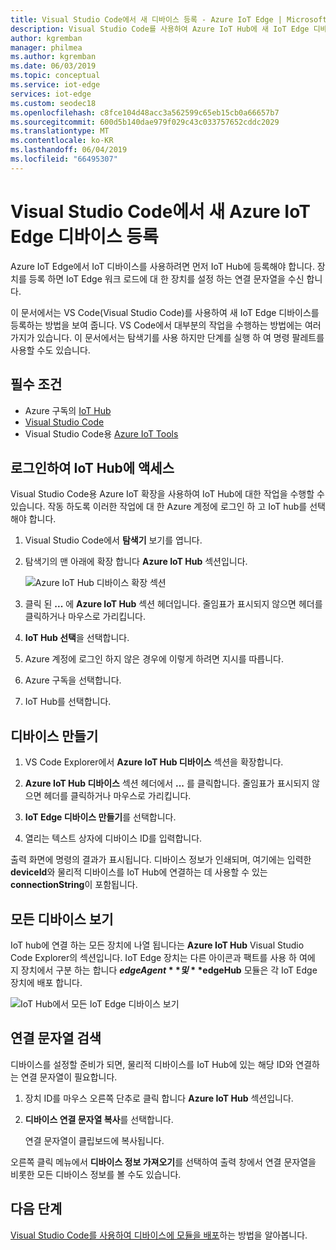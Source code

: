 ```yaml
---
title: Visual Studio Code에서 새 디바이스 등록 - Azure IoT Edge | Microsoft Docs
description: Visual Studio Code를 사용하여 Azure IoT Hub에 새 IoT Edge 디바이스 만들기 및 연결 문자열 검색
author: kgremban
manager: philmea
ms.author: kgremban
ms.date: 06/03/2019
ms.topic: conceptual
ms.service: iot-edge
services: iot-edge
ms.custom: seodec18
ms.openlocfilehash: c8fce104d48acc3a562599c65eb15cb0a66657b7
ms.sourcegitcommit: 600d5b140dae979f029c43c033757652cddc2029
ms.translationtype: MT
ms.contentlocale: ko-KR
ms.lasthandoff: 06/04/2019
ms.locfileid: "66495307"
---
```

# <a name="register-a-new-azure-iot-edge-device-from-visual-studio-code"></a>Visual Studio Code에서 새 Azure IoT Edge 디바이스 등록

Azure IoT Edge에서 IoT 디바이스를 사용하려면 먼저 IoT Hub에 등록해야 합니다. 장치를 등록 하면 IoT Edge 워크 로드에 대 한 장치를 설정 하는 연결 문자열을 수신 합니다.

이 문서에서는 VS Code(Visual Studio Code)를 사용하여 새 IoT Edge 디바이스를 등록하는 방법을 보여 줍니다. VS Code에서 대부분의 작업을 수행하는 방법에는 여러 가지가 있습니다. 이 문서에서는 탐색기를 사용 하지만 단계를 실행 하 여 명령 팔레트를 사용할 수도 있습니다.

## <a name="prerequisites"></a>필수 조건

* Azure 구독의 [IoT Hub](../iot-hub/iot-hub-create-through-portal.md)
* [Visual Studio Code](https://code.visualstudio.com/)
* Visual Studio Code용 [Azure IoT Tools](https://marketplace.visualstudio.com/items?itemName=vsciot-vscode.azure-iot-tools)

## <a name="sign-in-to-access-your-iot-hub"></a>로그인하여 IoT Hub에 액세스

Visual Studio Code용 Azure IoT 확장을 사용하여 IoT Hub에 대한 작업을 수행할 수 있습니다. 작동 하도록 이러한 작업에 대 한 Azure 계정에 로그인 하 고 IoT hub를 선택 해야 합니다.

1. Visual Studio Code에서 **탐색기** 보기를 엽니다.

1. 탐색기의 맨 아래에 확장 합니다 **Azure IoT Hub** 섹션입니다.

   ![Azure IoT Hub 디바이스 확장 섹션](./media/how-to-register-device-vscode/azure-iot-hub-devices.png)

1. 클릭 된 **...**  에 **Azure IoT Hub** 섹션 헤더입니다. 줄임표가 표시되지 않으면 헤더를 클릭하거나 마우스로 가리킵니다.

1. **IoT Hub 선택**을 선택합니다.

1. Azure 계정에 로그인 하지 않은 경우에 이렇게 하려면 지시를 따릅니다.

1. Azure 구독을 선택합니다.

1. IoT Hub를 선택합니다.

## <a name="create-a-device"></a>디바이스 만들기

1. VS Code Explorer에서 **Azure IoT Hub 디바이스** 섹션을 확장합니다.

1. **Azure IoT Hub 디바이스** 섹션 헤더에서 **...** 를 클릭합니다. 줄임표가 표시되지 않으면 헤더를 클릭하거나 마우스로 가리킵니다.

1. **IoT Edge 디바이스 만들기**를 선택합니다.

1. 열리는 텍스트 상자에 디바이스 ID를 입력합니다.

출력 화면에 명령의 결과가 표시됩니다. 디바이스 정보가 인쇄되며, 여기에는 입력한 **deviceId**와 물리적 디바이스를 IoT Hub에 연결하는 데 사용할 수 있는 **connectionString**이 포함됩니다.

## <a name="view-all-devices"></a>모든 디바이스 보기

IoT hub에 연결 하는 모든 장치에 나열 됩니다는 **Azure IoT Hub** Visual Studio Code Explorer의 섹션입니다. IoT Edge 장치는 다른 아이콘과 팩트를 사용 하 여에 지 장치에서 구분 하는 합니다 **$edgeAgent** 및 **$edgeHub** 모듈은 각 IoT Edge 장치에 배포 합니다.

   ![IoT Hub에서 모든 IoT Edge 디바이스 보기](./media/how-to-register-device-vscode/view-devices.png)

## <a name="retrieve-the-connection-string"></a>연결 문자열 검색

디바이스를 설정할 준비가 되면, 물리적 디바이스를 IoT Hub에 있는 해당 ID와 연결하는 연결 문자열이 필요합니다.

1. 장치 ID를 마우스 오른쪽 단추로 클릭 합니다 **Azure IoT Hub** 섹션입니다.

1. **디바이스 연결 문자열 복사**를 선택합니다.

   연결 문자열이 클립보드에 복사됩니다.

오른쪽 클릭 메뉴에서 **디바이스 정보 가져오기**를 선택하여 출력 창에서 연결 문자열을 비롯한 모든 디바이스 정보를 볼 수도 있습니다.

## <a name="next-steps"></a>다음 단계

[Visual Studio Code를 사용하여 디바이스에 모듈을 배포](how-to-deploy-modules-vscode.md)하는 방법을 알아봅니다.
